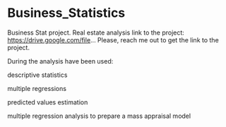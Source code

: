# Business_Statistics
Business Stat project. Real estate analysis
link to the project: https://drive.google.com/file...
Please, reach me out to get the link to the project.

 During the analysis have been used: <p/>
 descriptive statistics <p/>
 multiple regressions  <p/>
 predicted values estimation  <p/>
 multiple regression analysis to prepare a mass appraisal model <p/>
